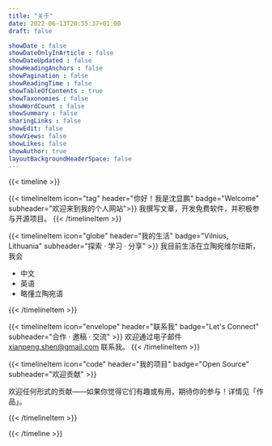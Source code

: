 ```yaml
---
title: "关于"
date: 2022-06-13T20:55:37+01:00
draft: false

showDate : false
showDateOnlyInArticle : false
showDateUpdated : false
showHeadingAnchors : false
showPagination : false
showReadingTime : false
showTableOfContents : true
showTaxonomies : false 
showWordCount : false
showSummary : false
sharingLinks : false
showEdit: false
showViews: false
showLikes: false
showAuthor: true
layoutBackgroundHeaderSpace: false
---
```


{{< timeline >}}

{{< timelineItem icon="tag" header="你好！我是沈显鹏" badge="Welcome" subheader="欢迎来到我的个人网站">}}
我撰写文章，开发免费软件，并积极参与开源项目。
{{< /timelineItem >}}

{{< timelineItem icon="globe" header="我的生活" badge="Vilnius, Lithuania" subheader="探索 · 学习 · 分享" >}}
我目前生活在立陶宛维尔纽斯，我会
<ul>
  <li>中文</li>
  <li>英语</li>
  <li>略懂立陶宛语</li>
</ul>
{{< /timelineItem >}}

{{< timelineItem icon="envelope" header="联系我" badge="Let's Connect" subheader="合作 · 邀稿 · 交流" >}}
欢迎通过电子邮件 xianpeng.shen@gmail.com 联系我。
{{< /timelineItem >}}

{{< timelineItem icon="code" header="我的项目" badge="Open Source" subheader="欢迎贡献" >}}

欢迎任何形式的贡献——如果你觉得它们有趣或有用，期待你的参与！详情见「作品」。

<!-- {{< github repo="cpp-linter/cpp-linter-action" showThumbnail=false >}}
{{< github repo="cpp-linter/cpp-linter-hooks" showThumbnail=false >}}
{{< github repo="commit-check/commit-check" showThumbnail=false >}}
{{< github repo="commit-check/commit-check-action" showThumbnail=false >}}
{{< github repo="shenxianpeng/gitstats" showThumbnail=false >}}
{{< github repo="jenkinsci/explain-error-plugin" showThumbnail=false >}} -->

{{< /timelineItem >}}

{{< /timeline >}}
